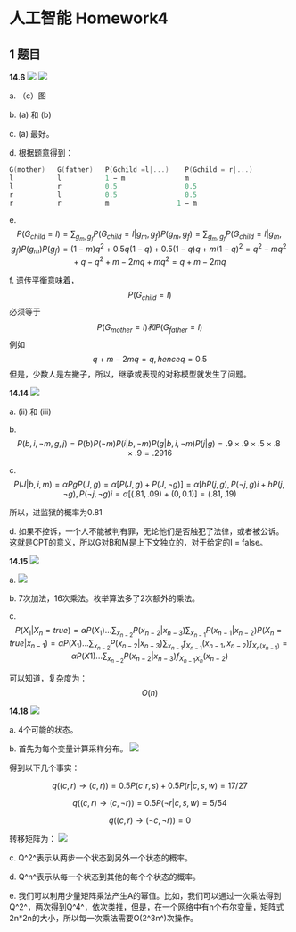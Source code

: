 # 人工智能 Homework4

## 1 题目

**14.6**
![](http://ww2.sinaimg.cn/large/ed796d65gw1eyznrqz8nyj21kw0ra48e.jpg)
![](http://ww4.sinaimg.cn/large/ed796d65gw1eyzodup2poj21kw0nidoc.jpg)

a. （c）图

b. (a) 和 (b)

c. (a) 最好。

d. 根据题意得到：
```cpp
G(mother)   G(father)   P(Gchild =l|...)	P(Gchild = r|...)
l 			l 			1 − m 				m
l 			r 			0.5 				0.5
r 			l 			0.5 				0.5
r 			r 			m 				  1 − m
```

e. 
$$
P(G_{child} = l) 
= \sum_{g_m,g_f}P(G_{child} 
= l|g_m,g_f)P(g_m,g_f)
= \sum_{g_m,g_f}P(G_{child} = l|g_m,g_f)P(g_m)P(g_f)
= (1 − m)q^2 + 0.5q(1 − q) + 0.5(1 − q)q + m(1 − q)^2
= q^2 − mq^2 + q − q^2 + m − 2mq + mq^2
= q + m − 2mq
$$

f. 遗传平衡意味着，
$$P(G_{child} = l)$$
必须等于
$$P(G_{mother} = l) 和 P(G_{father} = l)$$
例如
$$q + m − 2mq = q, hence q = 0.5$$
但是，少数人是左撇子，所以，继承或表现的对称模型就发生了问题。

**14.14**
![](http://ww3.sinaimg.cn/large/ed796d65gw1eyzoeczjbej21kw1elh4c.jpg)

a. (ii) 和 (iii)

b. 
$$P(b,i, ¬m,g,j)= P(b)P(¬m)P(i|b, ¬m)P(g|b,i, ¬m)P(j|g) = .9 × .9 × .5 × .8 × .9 = .2916$$

c. 
$$
P(J|b,i,m) = α Pg P(J,g) = α[P(J,g) + P(J, ¬g)]
= α[hP(j,g),P(¬j,g)i + hP(j, ¬g),P(¬j, ¬g)i
= α[(.81,.09) + (0,0.1)] = (.81,.19)
$$

所以，进监狱的概率为0.81

d. 如果不控诉，一个人不能被判有罪，无论他们是否触犯了法律，或者被公诉。这就是CPT的意义，所以G对B和M是上下文独立的，对于给定的I = false。

**14.15**
![](http://ww2.sinaimg.cn/large/ed796d65gw1eyzoeq93avj21kw0nkn7u.jpg)

a.
![](http://ww4.sinaimg.cn/large/ed796d65gw1ezzf9hv3edj20kq0cxjud.jpg)

b. 7次加法，16次乘法。枚举算法多了2次额外的乘法。

c. 
$$
P(X_1|X_n = true)
= αP(X_1)... \sum_{x_{n−2}} P(x_{n−2}|x_{n−3}) \sum_{x_{n−1}} P(x_{n−1}|x_{n−2})P(X_n = true|x_{n−1})
= αP(X_1)... \sum_{x_{n−2}} P(x_{n−2}|x_{n−3}) \sum_{x_{n−1}} f_{X_{n−1}}(x_{n−1},x_{n−2})f_{X_n(x_{n−1})}
= αP(X1)... \sum_{x_{n−2}} P(x_{n−2}|x_{n−3}) f_{X_{n−1}X_n}(x_{n−2})
$$

可以知道，复杂度为：
$$O(n)$$

**14.18**
![](http://ww3.sinaimg.cn/large/ed796d65gw1eyzof6y9qdj21kw0j07as.jpg)

a. 
4个可能的状态。

b. 
首先为每个变量计算采样分布。
![](http://ww1.sinaimg.cn/large/ed796d65gw1ezzfrexyetj20ld07vn01.jpg)

得到以下几个事实：

$$q((c,r) → (c,r)) = 0.5P(c|r,s) + 0.5P(r|c,s,w) = 17/27$$

$$q((c,r) → (c,¬r)) = 0.5P(¬r|c,s,w) = 5/54$$

$$q((c,r) → (¬c,¬r)) = 0$$

转移矩阵为：
![](http://ww4.sinaimg.cn/large/ed796d65gw1ezzft56zp5j20df049dgs.jpg)

c. Q^2^表示从两步一个状态到另外一个状态的概率。

d.  Q^n^表示从每一个状态到其他的每个个状态的概率。

e. 我们可以利用少量矩阵乘法产生A的幂值。比如，我们可以通过一次乘法得到Q^2^，两次得到Q^4^，依次类推，但是，在一个网络中有n个布尔变量，矩阵式2n*2n的大小，所以每一次乘法需要O(2^3n^)次操作。

